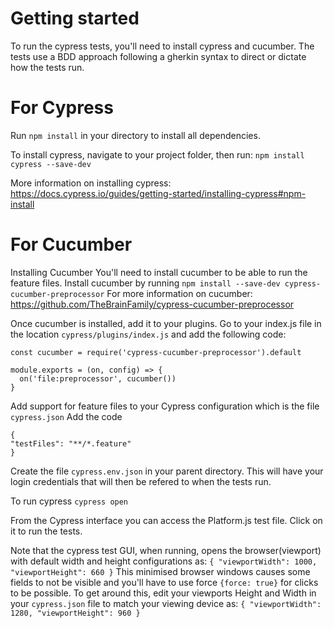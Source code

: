 # Getting started
To run the cypress tests, you'll need to install cypress and cucumber. The tests use a BDD approach following a gherkin syntax to direct or dictate how the tests run.

# For Cypress
Run `npm install` in your directory to install all dependencies.

To install cypress, navigate to your project folder, then run:
`npm install cypress --save-dev`

More information on installing cypress: https://docs.cypress.io/guides/getting-started/installing-cypress#npm-install

# For Cucumber
Installing Cucumber
You'll need to install cucumber to be able to run the feature files. Install cucumber by running
`npm install --save-dev cypress-cucumber-preprocessor`
For more information on cucumber: 
https://github.com/TheBrainFamily/cypress-cucumber-preprocessor

Once cucumber is installed, add it to your plugins. Go to your index.js file in the location `cypress/plugins/index.js` and add the following code:
```
const cucumber = require('cypress-cucumber-preprocessor').default

module.exports = (on, config) => {
  on('file:preprocessor', cucumber())
}
```

Add support for feature files to your Cypress configuration which is the file `cypress.json`
Add the code
```
{
"testFiles": "**/*.feature"
}
```
Create the file `cypress.env.json` in your parent directory. This will have your login credentials that will then be refered to when the tests run.

To run cypress
`cypress open`

From the Cypress interface you can access the Platform.js test file. Click on it to run the tests.

Note that the cypress test GUI, when running, opens the browser(viewport) with default width and height configurations as:
`{
  "viewportWidth": 1000,
  "viewportHeight": 660
}`
This minimised browser windows causes some fields to not be visible and you'll have to use force `{force: true}` for clicks to be possible. To get around this, edit your viewports Height and Width in your `cypress.json` file to match your viewing device as:
`{
  "viewportWidth": 1280,
  "viewportHeight": 960
}`
